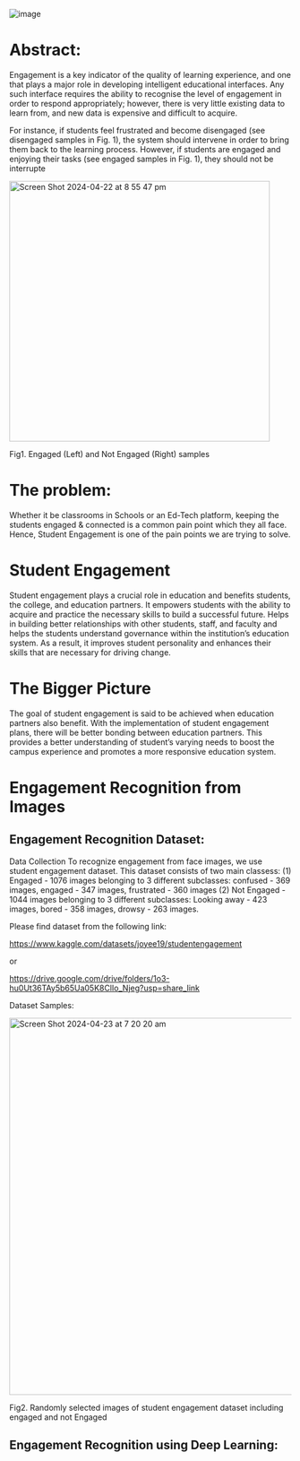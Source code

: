 ![image](https://github.com/HesamoddinHosseini/Student-engagement/assets/89314766/c5363f6f-8112-4852-96cd-d675df3eddf6)




# Abstract:

Engagement is a key indicator of the quality of learning experience, and one that plays a major role in developing intelligent educational interfaces.
Any such interface requires the ability to recognise the level of engagement in order to respond appropriately; however, there is very little existing data to learn from, and new data is expensive and difficult to acquire. 

 For instance, if students feel frustrated and become disengaged (see disengaged samples in Fig. 1), the system should intervene in order to bring them back to the learning process. However, if students are engaged and enjoying their tasks (see engaged samples in Fig. 1), they should not be interrupte

<img width="465" alt="Screen Shot 2024-04-22 at 8 55 47 pm" src="https://github.com/HesamoddinHosseini/Student-engagement/assets/89314766/2f7ed799-f725-4784-9690-489b74105315">


Fig1. Engaged (Left) and Not Engaged (Right) samples
     

# The problem:

Whether it be classrooms in Schools or an Ed-Tech platform, keeping the students engaged & connected is a common pain point which they all face.
Hence, Student Engagement is one of the pain points we are trying to solve. 

# Student Engagement

Student engagement plays a crucial role in education and benefits students, the college, and education partners.
It empowers students with the ability to acquire and practice the necessary skills to build a successful future. Helps in building better relationships with other students, staff, and faculty and helps the students understand governance within the institution’s education system. As a result, it improves student personality and enhances their skills that are necessary for driving change.

# The Bigger Picture

The goal of student engagement is said to be achieved when education partners also benefit. With the implementation of student engagement plans, there will be better bonding between education partners. This provides a better understanding of student’s varying needs to boost the campus experience and promotes a more responsive education system.

# Engagement Recognition from Images

## Engagement Recognition Dataset:

Data Collection To recognize engagement from face images, we use student engagement dataset. This dataset consists of two main classess: (1) Engaged - 1076 images belonging to 3 different subclasses: confused - 369 images, engaged - 347 images, frustrated - 360 images (2) Not Engaged - 1044 images belonging to 3 different subclasses: Looking away - 423 images, bored - 358 images, drowsy - 263 images.

Please find dataset from the following link:

https://www.kaggle.com/datasets/joyee19/studentengagement

or

https://drive.google.com/drive/folders/1o3-hu0Ut36TAy5b65Ua05K8ClIo_Njeg?usp=share_link

Dataset Samples:

<img width="673" alt="Screen Shot 2024-04-23 at 7 20 20 am" src="https://github.com/HesamoddinHosseini/Student-engagement/assets/89314766/53234d2a-0891-46d4-89d1-943a23b1ac7f">


Fig2. Randomly selected images of student engagement dataset including engaged and not Engaged


## Engagement Recognition using Deep Learning:
